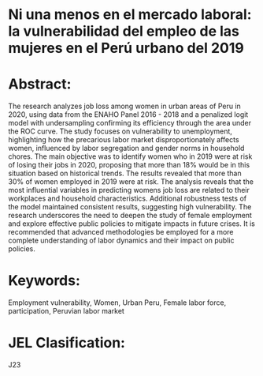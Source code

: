 # Ni una menos en el mercado laboral: la vulnerabilidad del empleo de las mujeres en el Perú urbano del 2019

# Abstract:

The research analyzes job loss among women in urban areas of Peru in 2020, using data from the ENAHO Panel 2016 - 2018 and a penalized logit model with undersampling confirming its efficiency through the area under the ROC curve. The study focuses on vulnerability to unemployment, highlighting how the precarious labor market disproportionately affects women, influenced by labor segregation and gender norms in household chores. The main objective was to identify women who in 2019 were at risk of losing their jobs in 2020, proposing that more than 18% would be in this situation based on historical trends. The results revealed that more than 30% of women employed in 2019 were at risk. The analysis reveals that the most influential variables in predicting womens job loss are related to their workplaces and household characteristics. Additional robustness tests of the model maintained consistent results, suggesting high vulnerability. The research underscores the need to deepen the study of female employment and explore effective public policies to mitigate impacts in future crises. It is recommended that advanced methodologies be employed for a more complete understanding of labor dynamics and their impact on public policies.

# Keywords: 
Employment vulnerability, Women, Urban Peru, Female labor force, participation, Peruvian labor market

# JEL Clasification: 
J23
